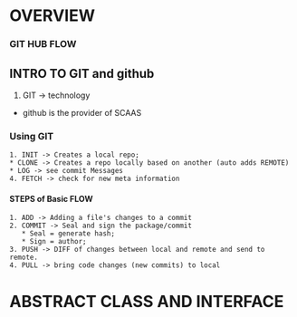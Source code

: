 # OVERVIEW

### GIT HUB FLOW


## INTRO TO GIT and github
  1. GIT -> technology
  *  github is the provider of SCAAS
  ### Using GIT
    1. INIT -> Creates a local repo;
    * CLONE -> Creates a repo locally based on another (auto adds REMOTE)
    * LOG -> see commit Messages
    4. FETCH -> check for new meta information

  #### STEPS of Basic FLOW

    1. ADD -> Adding a file's changes to a commit
    2. COMMIT -> Seal and sign the package/commit
       * Seal = generate hash;
       * Sign = author;
    3. PUSH -> DIFF of changes between local and remote and send to remote.
    4. PULL -> bring code changes (new commits) to local
     



# ABSTRACT CLASS AND INTERFACE